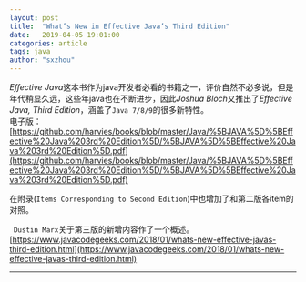 ```yaml
---
layout: post
title:  "What’s New in Effective Java’s Third Edition"
date:   2019-04-05 19:01:00
categories: article
tags: java
author: "sxzhou"
---
```


*Effective Java*这本书作为java开发者必看的书籍之一，评价自然不必多说，但是年代稍显久远，这些年java也在不断进步，因此*Joshua Bloch*又推出了*Effective Java, Third Edition*，涵盖了`Java 7/8/9`的很多新特性。  
电子版：  
[https://github.com/harvies/books/blob/master/Java/%5BJAVA%5D%5BEffective%20Java%203rd%20Edition%5D/%5BJAVA%5D%5BEffective%20Java%203rd%20Edition%5D.pdf](https://github.com/harvies/books/blob/master/Java/%5BJAVA%5D%5BEffective%20Java%203rd%20Edition%5D/%5BJAVA%5D%5BEffective%20Java%203rd%20Edition%5D.pdf)

在附录(`Items Corresponding to Second Edition`)中也增加了和第二版各item的对照。

` Dustin Marx`关于第三版的新增内容作了一个概述。  
[https://www.javacodegeeks.com/2018/01/whats-new-effective-javas-third-edition.html](https://www.javacodegeeks.com/2018/01/whats-new-effective-javas-third-edition.html)  

---  

